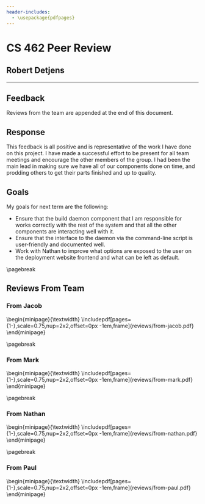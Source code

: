 ```yaml
---
header-includes:
  - \usepackage{pdfpages}
---
```


# CS 462 Peer Review

## Robert Detjens

---

## Feedback

Reviews from the team are appended at the end of this document.

## Response

This feedback is all positive and is representative of the work I have done on this project. I have made a successful
effort to be present for all team meetings and encourage the other members of the group. I had been the main lead in
making sure we have all of our components done on time, and prodding others to get their parts finished and up to
quality.

## Goals

My goals for next term are the following:

- Ensure that the build daemon component that I am responsible for works correctly with the rest of the system and that
  all the other components are interacting well with it.
- Ensure that the interface to the daemon via the command-line script is user-friendly and documented well.
- Work with Nathan to improve what options are exposed to the user on the deployment website frontend and what can be
  left as default.

\pagebreak

## Reviews From Team

### From Jacob

\begin{minipage}{\textwidth}
  \includepdf[pages={1-},scale=0.75,nup=2x2,offset=0px -1em,frame]{reviews/from-jacob.pdf}
\end{minipage}

\pagebreak

### From Mark

\begin{minipage}{\textwidth}
  \includepdf[pages={1-},scale=0.75,nup=2x2,offset=0px -1em,frame]{reviews/from-mark.pdf}
\end{minipage}

\pagebreak

### From Nathan

\begin{minipage}{\textwidth}
  \includepdf[pages={1-},scale=0.75,nup=2x2,offset=0px -1em,frame]{reviews/from-nathan.pdf}
\end{minipage}

\pagebreak

### From Paul

\begin{minipage}{\textwidth}
  \includepdf[pages={1-},scale=0.75,nup=2x2,offset=0px -1em,frame]{reviews/from-paul.pdf}
\end{minipage}

